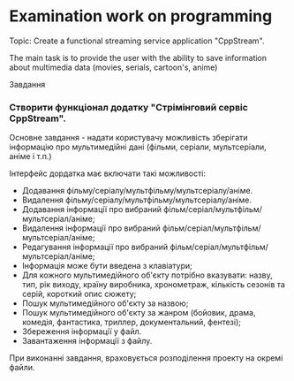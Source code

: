 # Examination work on programming
Topic: Create a functional streaming service application "CppStream".

The main task is to provide the user with the ability to save information about multimedia data (movies, serials, cartoon's, anime)

Завдання

### Створити функціонал додатку "Стрімінговий сервіс CppStream".

Основне завдання - надати користувачу можливість зберігати інформацію про мультимедійні дані (фільми, серіали, мультсеріали, аніме і т.п.)

Інтерфейс дордатка має включати такі можливості:

* Додавання фільму/серіалу/мультфільму/мультсеріалу/аніме.
* Видалення фільму/серіалу/мультфільму/мультсеріалу/аніме.
* Додавання інформації про вибраний фільм/серіал/мультфільм/мультсеріал/аніме;
* Видалення інформації про вибраний фільм/серіал/мультфільм/мультсеріал/аніме;
* Редагування інформації про вибраний фільм/серіал/мультфільм/мультсеріал/аніме;
* Інформація може бути введена з клавіатури;
* Для кожного мультимедійного об'єкту потрібно вказувати: назву, тип, рік виходу, країну виробника,
хронометраж, кількість сезонів та серій, короткий опис сюжету;
* Пошук мультимедійного об'єкту за назвою;
* Пошук мультимедійного об'єкту за жанром (бойовик, драма, комедія, фантастика, триллер, документальний, фентезі);
* Збереження інформації у файл.
* Завантаження інформації з файлу.

При виконанні завдання, враховується розподілення проекту на окремі файли.
